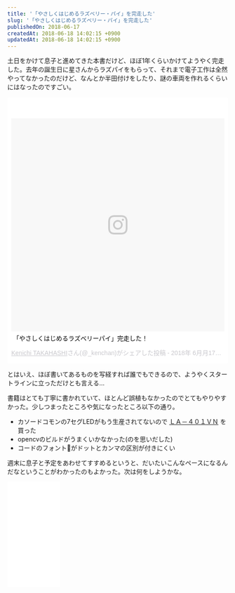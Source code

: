 ```yaml
---
title: '「やさしくはじめるラズベリー・パイ」を完走した'
slug: '「やさしくはじめるラズベリー・パイ」を完走した'
publishedOn: 2018-06-17
createdAt: 2018-06-18 14:02:15 +0900
updatedAt: 2018-06-18 14:02:15 +0900
---
```

土日をかけて息子と進めてきた本書だけど、ほぼ1年くらいかけてようやく完走した。去年の誕生日に星さんからラズパイをもらって、それまで電子工作は全然やってなかったのだけど、なんとか半田付けをしたり、謎の車両を作れるくらいにはなったのですごい。


<blockquote class="instagram-media" data-instgrm-captioned data-instgrm-permalink="https://www.instagram.com/p/BkIS8tqhQRN/" data-instgrm-version="8" style=" background:#FFF; border:0; border-radius:3px; box-shadow:0 0 1px 0 rgba(0,false,0,0.5),0 1px 10px 0 rgba(0,false,0,0.15); margin: 1px; max-width:658px; padding:0; width:99.375%; width:-webkit-calc(100% - 2px); width:calc(100% - 2px);"><div style="padding:8px;"> <div style=" background:#F8F8F8; line-height:0; margin-top:40px; padding:50.0% 0; text-align:center; width:100%;"> <div style=" background:url(data:image/png;base64,iVBORw0KGgoAAAANSUhEUgAAACwAAAAsCAMAAAApWqozAAAABGdBTUEAALGPC/xhBQAAAAFzUkdCAK7OHOkAAAAMUExURczMzPf399fX1+bm5mzY9AMAAADiSURBVDjLvZXbEsMgCES5/P8/t9FuRVCRmU73JWlzosgSIIZURCjo/ad+EQJJB4Hv8BFt+IDpQoCx1wjOSBFhh2XssxEIYn3ulI/6MNReE07UIWJEv8UEOWDS88LY97kqyTliJKKtuYBbruAyVh5wOHiXmpi5we58Ek028czwyuQdLKPG1Bkb4NnM+VeAnfHqn1k4+GPT6uGQcvu2h2OVuIf/gWUFyy8OWEpdyZSa3aVCqpVoVvzZZ2VTnn2wU8qzVjDDetO90GSy9mVLqtgYSy231MxrY6I2gGqjrTY0L8fxCxfCBbhWrsYYAAAAAElFTkSuQmCC); display:block; height:44px; margin:0 auto -44px; position:relative; top:-22px; width:44px;"></div></div> <p style=" margin:8px 0 0 0; padding:0 4px;"> <a href="https://www.instagram.com/p/BkIS8tqhQRN/" style=" color:#000; font-family:Arial,sans-serif; font-size:14px; font-style:normal; font-weight:normal; line-height:17px; text-decoration:none; word-wrap:break-word;" target="_blank">「やさしくはじめるラズベリーパイ」完走した！</a></p> <p style=" color:#c9c8cd; font-family:Arial,sans-serif; font-size:14px; line-height:17px; margin-bottom:0; margin-top:8px; overflow:hidden; padding:8px 0 7px; text-align:center; text-overflow:ellipsis; white-space:nowrap;"><a href="https://www.instagram.com/_kenchan/" style=" color:#c9c8cd; font-family:Arial,sans-serif; font-size:14px; font-style:normal; font-weight:normal; line-height:17px;" target="_blank"> Kenichi TAKAHASHI</a>さん(@_kenchan)がシェアした投稿 - <time style=" font-family:Arial,sans-serif; font-size:14px; line-height:17px;" datetime="2018-06-17T14:46:53+00:00">2018年 6月月17日午前7時46分PDT</time></p></div></blockquote> <script async defer src="//www.instagram.com/embed.js"></script>

とはいえ、ほぼ書いてあるものを写経すれば誰でもできるので、ようやくスタートラインに立っただけとも言える…

書籍はとても丁寧に書かれていて、ほとんど誤植もなかったのでとてもやりやすかった。少しつまったところや気になったところ以下の通り。

- カソードコモンの7セグLEDがもう生産されてないので [ＬＡ－４０１ＶＮ](http://akizukidenshi.com/catalog/g/gI-09470/) を買った
- opencvのビルドがうまくいかなかった(のを思いだした)
- コードのフォントがドットとカンマの区別が付きにくい

週末に息子と予定をあわせてすすめるというと、だいたいこんなペースになるんだなということがわかったのもよかった。次は何をしようかな。

<iframe style="width:120px;height:240px;" marginwidth="0" marginheight="0" scrolling="no" frameborder="0" src="//rcm-fe.amazon-adsystem.com/e/cm?lt1=_blank&bc1=FFFFFF&IS2=1&bg1=FFFFFF&fc1=000000&lc1=0000FF&t=shucreamnet-22&o=9&p=8&l=as4&m=amazon&f=ifr&ref=as_ss_li_til&asins=B0721WG731&linkId=d76c5a985f81a3d83c04103fe6bf3de1"></iframe>
